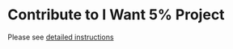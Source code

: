 # Contribute to I Want 5% Project

Please see [detailed instructions](https://iwfp.github.io/iwfp-home/src-contribute-developer)
